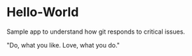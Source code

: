 # Hello-World
Sample app to understand how git responds to critical issues.

"Do, what you like.
Love, what you do."
